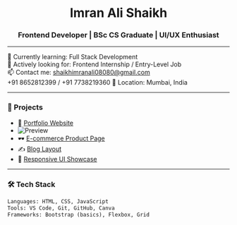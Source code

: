<h1 align="center">Imran Ali Shaikh </h1>
<h3 align="center">Frontend Developer | BSc CS Graduate | UI/UX Enthusiast</h3>

---

🌱 Currently learning: Full Stack Development  
💼 Actively looking for: Frontend Internship / Entry-Level Job  
📫 Contact me: shaikhimranali08080@gmail.com  
+91 8652812399 / +91 7738219360
📍 Location: Mumbai, India

---

### 🚀 Projects
- 🎨 [Portfolio Website](https://iamimranshaikh.github.io/portfolio-website)
- ![Preview](portfolio_website_preview.png)
- 🕶️ [E-commerce Product Page](https://iamimranshaikh.github.io/sunglass-ecommerce-demo)  
- ✍️ [Blog Layout](https://iamimranshaikh.github.io/blog-project)  
- 🧩 [Responsive UI Showcase](https://iamimranshaikh.github.io/responsive-ui-showcase)

---

### 🛠️ Tech Stack
```html
Languages: HTML, CSS, JavaScript  
Tools: VS Code, Git, GitHub, Canva  
Frameworks: Bootstrap (basics), Flexbox, Grid  
